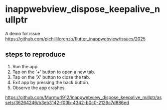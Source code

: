 # inappwebview_dispose_keepalive_nullptr

A demo for issue https://github.com/pichillilorenzo/flutter_inappwebview/issues/2025

## steps to reproduce

1. Run the app.
2. Tap on the '+' button to open a new tab.  
3. Tap on the 'X' button to close the tab.
4. Exit app by pressing the back button.
5. Observe the app crashes.

https://github.com/Murmurl912/inappwebview_dispose_keepalive_nullptr/assets/36264246/b3eb3142-f03b-4342-b0c0-2126c7d886ed



